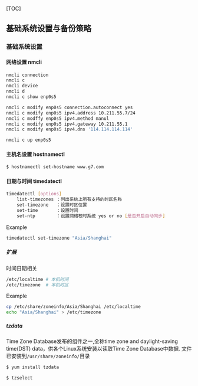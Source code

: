 [TOC]

## 基础系统设置与备份策略

### 基础系统设置

#### 网络设置 		nmcli

~~~bash
nmcli connection
nmcli c
nmcli device
nmcli d
nmcli c show enp0s5
~~~

```bash
nmcli c modify enp0s5 connection.autoconnect yes
nmcli c modify enp0s5 ipv4.address 10.211.55.7/24
nmcli c modffy enp0s5 ipv4.method manul
nmcli c modify enp0s5 ipv4.gateway 10.211.55.1
nmcli c modify enp0s5 ipv4.dns '114.114.114.114'

nmcli c up enp0s5
```

#### 主机名设置 	hostnamectl

~~~bash
$ hostnamectl set-hostname www.g7.com
~~~

#### 日期与时间 	timedatectl

~~~bash
timedatectl [options]
	list-timezones ：列出系统上所有支持的时区名称
	set-timezone   ：设置时区位置
	set-time       ：设置时间
	set-ntp        ：设置网络校时系统 yes or no [是否开启自动同步]
~~~

Example

~~~bash
timedatectl set-timezone "Asia/Shanghai"
~~~

##### 扩展

时间日期相关

~~~bash
/etc/localtime # 本机时间
/etc/timezone  # 本机时区
~~~

Example

~~~bash
cp /etc/share/zoneinfo/Asia/Shanghai /etc/localtime
echo "Asia/Shanghai" > /etc/timezone
~~~

##### tzdata

Time Zone Database发布的组件之一,全称time zone and daylight-saving time(DST) data，供各个Linux系统安装以读取Time Zone Database中数据. 文件已安装到`/usr/share/zoneinfo/`目录

~~~bash
$ yum install tzdata
~~~

~~~bash
$ tzselect
~~~

